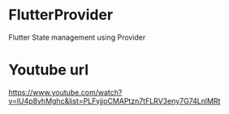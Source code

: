 # FlutterProvider
Flutter State management using Provider

# Youtube url
https://www.youtube.com/watch?v=lU4p8yhMghc&list=PLFyjjoCMAPtzn7tFLRV3eny7G74LnlMRt

